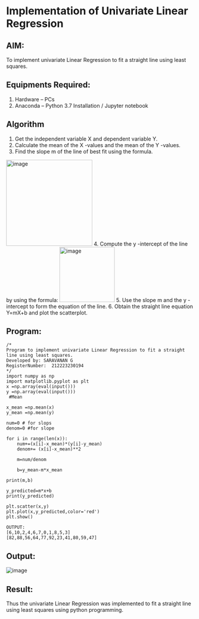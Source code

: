 # Implementation of Univariate Linear Regression
## AIM:
To implement univariate Linear Regression to fit a straight line using least squares.

## Equipments Required:
1. Hardware – PCs
2. Anaconda – Python 3.7 Installation / Jupyter notebook

## Algorithm
1. Get the independent variable X and dependent variable Y.
2. Calculate the mean of the X -values and the mean of the Y -values.
3. Find the slope m of the line of best fit using the formula. 
<img width="231" alt="image" src="https://user-images.githubusercontent.com/93026020/192078527-b3b5ee3e-992f-46c4-865b-3b7ce4ac54ad.png">
4. Compute the y -intercept of the line by using the formula:
<img width="148" alt="image" src="https://user-images.githubusercontent.com/93026020/192078545-79d70b90-7e9d-4b85-9f8b-9d7548a4c5a4.png">
5. Use the slope m and the y -intercept to form the equation of the line.
6. Obtain the straight line equation Y=mX+b and plot the scatterplot.

## Program:
```
/*
Program to implement univariate Linear Regression to fit a straight line using least squares.
Developed by: SARAVANAN G
RegisterNumber:  212223230194
*/
import numpy as np
import matplotlib.pyplot as plt
x =np.array(eval(input()))
y =np.array(eval(input()))
 #Mean

x_mean =np.mean(x)
y_mean =np.mean(y)

num=0 # for slops
denom=0 #for slope

for i in range(len(x)):
    num+=(x[i]-x_mean)*(y[i]-y_mean)
    denom+= (x[i]-x_mean)**2

    m=num/denom

    b=y_mean-m*x_mean

print(m,b)

y_predicted=m*x+b
print(y_predicted)

plt.scatter(x,y)
plt.plot(x,y_predicted,color='red')
plt.show()

OUTPUT:
[6,10,2,4,6,7,0,1,8,5,3]
[82,88,56,64,77,92,23,41,80,59,47]
```

## Output:
![image](https://github.com/user-attachments/assets/0fa3577f-bdd0-42af-84ab-89391d52552b)



## Result:
Thus the univariate Linear Regression was implemented to fit a straight line using least squares using python programming.
